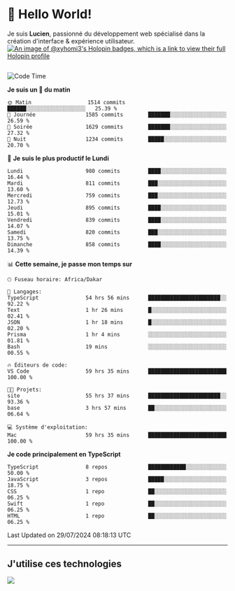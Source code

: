 # 👋 Hello World!

Je suis **Lucien**, passionné du développement web spécialisé dans la création d'interface & expérience utilisateur.
[![An image of @xyhomi3's Holopin badges, which is a link to view their full Holopin profile](https://holopin.me/xyhomi3)](https://holopin.io/@xyhomi3)

##

<!--START_SECTION:waka-->
![Code Time](http://img.shields.io/badge/Code%20Time-1%2C629%20hrs%206%20mins-blue)

**Je suis un 🐤 du matin** 

```text
🌞 Matin                  1514 commits        ██████░░░░░░░░░░░░░░░░░░░   25.39 % 
🌆 Journée                1585 commits        ███████░░░░░░░░░░░░░░░░░░   26.59 % 
🌃 Soirée                 1629 commits        ███████░░░░░░░░░░░░░░░░░░   27.32 % 
🌙 Nuit                   1234 commits        █████░░░░░░░░░░░░░░░░░░░░   20.70 % 
```
📅 **Je suis le plus productif le Lundi** 

```text
Lundi                    980 commits         ████░░░░░░░░░░░░░░░░░░░░░   16.44 % 
Mardi                    811 commits         ███░░░░░░░░░░░░░░░░░░░░░░   13.60 % 
Mercredi                 759 commits         ███░░░░░░░░░░░░░░░░░░░░░░   12.73 % 
Jeudi                    895 commits         ████░░░░░░░░░░░░░░░░░░░░░   15.01 % 
Vendredi                 839 commits         ████░░░░░░░░░░░░░░░░░░░░░   14.07 % 
Samedi                   820 commits         ███░░░░░░░░░░░░░░░░░░░░░░   13.75 % 
Dimanche                 858 commits         ████░░░░░░░░░░░░░░░░░░░░░   14.39 % 
```


📊 **Cette semaine, je passe mon temps sur** 

```text
🕑︎ Fuseau horaire: Africa/Dakar

💬 Langages: 
TypeScript               54 hrs 56 mins      ███████████████████████░░   92.22 % 
Text                     1 hr 26 mins        █░░░░░░░░░░░░░░░░░░░░░░░░   02.41 % 
JSON                     1 hr 18 mins        █░░░░░░░░░░░░░░░░░░░░░░░░   02.20 % 
Prisma                   1 hr 4 mins         ░░░░░░░░░░░░░░░░░░░░░░░░░   01.81 % 
Bash                     19 mins             ░░░░░░░░░░░░░░░░░░░░░░░░░   00.55 % 

🔥 Éditeurs de code: 
VS Code                  59 hrs 35 mins      █████████████████████████   100.00 % 

🐱‍💻 Projets: 
site                     55 hrs 37 mins      ███████████████████████░░   93.36 % 
base                     3 hrs 57 mins       ██░░░░░░░░░░░░░░░░░░░░░░░   06.64 % 

💻 Système d'exploitation: 
Mac                      59 hrs 35 mins      █████████████████████████   100.00 % 
```

**Je code principalement en TypeScript** 

```text
TypeScript               8 repos             ████████████░░░░░░░░░░░░░   50.00 % 
JavaScript               3 repos             █████░░░░░░░░░░░░░░░░░░░░   18.75 % 
CSS                      1 repo              ██░░░░░░░░░░░░░░░░░░░░░░░   06.25 % 
Swift                    1 repo              ██░░░░░░░░░░░░░░░░░░░░░░░   06.25 % 
HTML                     1 repo              ██░░░░░░░░░░░░░░░░░░░░░░░   06.25 % 
```




 Last Updated on 29/07/2024 08:18:13 UTC
<!--END_SECTION:waka-->
---

## J'utilise ces technologies

<p align="left">
  <a href="https://skillicons.dev">
    <img src="https://skillicons.dev/icons?i=ts,js,md,scss,tailwind,react,docker,express,astro,vite,nextjs,vercel,figma,ableton" />
  </a>
</p>

